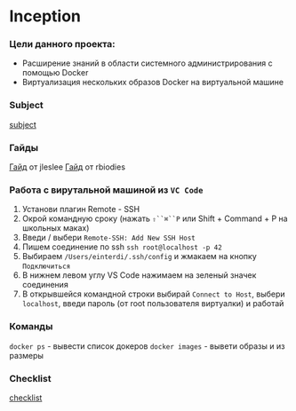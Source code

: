# Inception
### Цели данного проекта:
- Расширение знаний в области системного администрирования с помощью Docker
- Виртуализация нескольких образов Docker на виртуальной машине
### Subject
[subject](https://github.com/luta-wolf/inception/tree/main/pdf/inc_subject.pdf)

### Гайды
[Гайд](https://github.com/codesshaman/inception)  от jleslee
[Гайд](https://github.com/rbiodies/Inception/blob/main/README.md) от rbiodies


### Работа с вирутальной машиной из `VC Code`
1. Установи плагин Remote - SSH
2. Окрой командную сроку (нажать `⇧``⌘``P` или Shift + Command + P на школьных маках)
3. Введи / выбери `Remote-SSH: Add New SSH Host`
4. Пишем соединение по ssh `ssh root@localhost -p 42`
5. Выбираем `/Users/einterdi/.ssh/config`  и жмакаем на кнопку `Подключиться`
6. В нижнем левом углу VS Code нажимаем на зеленый значек соединения
7. В открывшейся командной строки выбирай  `Connect to Host`, выбери `localhost`, введи пароль (от root пользователя виртуалки) и работай

### Команды
`docker ps` - вывести список докеров
`docker images` - вывети образы и из размеры

### Checklist
[checklist](https://github.com/luta-wolf/inception/tree/main/pdf/inc_check.pdf)
